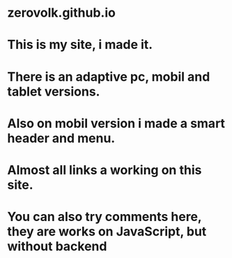 # zerovolk.github.io
# This is my site, i made it.
# There is an adaptive pc, mobil and tablet versions.
# Also on mobil version i made a smart header and menu.
# Almost all links a working on this site.
# You can also try comments here, they are works on JavaScript, but without backend

